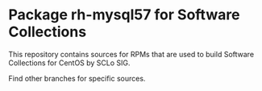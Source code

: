 # Package rh-mysql57 for Software Collections

This repository contains sources for RPMs that are used
to build Software Collections for CentOS by SCLo SIG.

Find other branches for specific sources.

